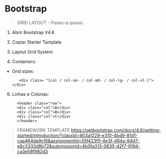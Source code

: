 # Bootstrap

> GRID LAYOUT - Passo-a-passo:

1. Abrir Bootstrap V4.6

2. Copiar Starter Tamplate

3. Layout Grid System

4. Containers:

- Grid sizes:

         <div class= "[col / col-sm- / col-md- / col-lg- / col-xl-]"></div>

6. Linhas e Colunas:
   
         <header class="row">
         <div class="col">A</div>
         <div class="col">B</div>
         <div class="col">C</div>
         </header>

> FRAMEWORK TEMPLATE
https://getbootstrap.com/docs/4.6/getting-started/introduction/?classId=903a1229-e310-4bd9-81d1-caa464de9cf6&assignmentId=55f423f5-4e3f-494a-94d7-e8c3333d8b72&submissionId=4b0fa313-0835-42f7-9194-ca3e58f982d3 
